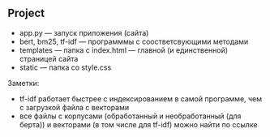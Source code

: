 ## Project
- app.py — запуск приложения (сайта)
- bert, bm25, tf-idf — программмы с соостветсвующими методами
- templates — папка с index.html — главной (и единственной) страницей сайта
- static — папка со style.css

Заметки:
- tf-idf работает быстрее с индексированием в самой программе, чем с загрузкой файла с векторами
- все файлы с корпусами (обработанный и необработанный (для берта)) и векторами (в том числе для tf-idf) можно найти по ссылке
